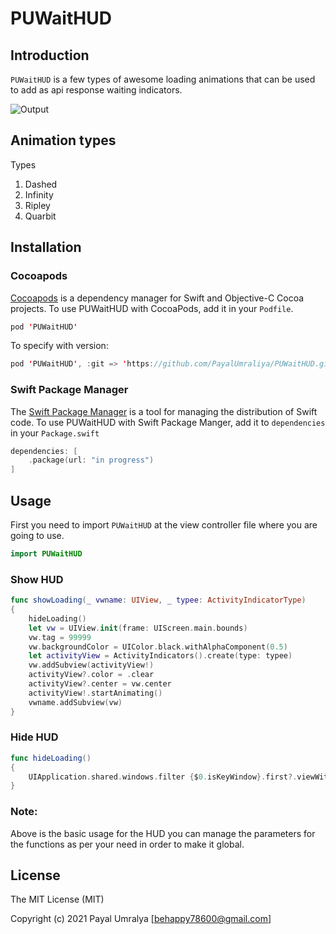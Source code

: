 # PUWaitHUD

## Introduction

`PUWaitHUD` is a few types of awesome loading animations that can be used to add as api response waiting indicators.

![Output](https://github.com/PayalUmraliya/PUWaitHUD/blob/main/output.gif)

## Animation types

Types                   

1. Dashed 
2. Infinity
3. Ripley
4. Quarbit

## Installation

### Cocoapods

[Cocoapods](https://cocoapods.org/#install) is a dependency manager for Swift and Objective-C Cocoa projects. To use PUWaitHUD with CocoaPods, add it in your `Podfile`.

```swift
pod 'PUWaitHUD'
```

To specify with version:

```swift
pod 'PUWaitHUD', :git => 'https://github.com/PayalUmraliya/PUWaitHUD.git', :branch => '1.0.4'
```

### Swift Package Manager

The [Swift Package Manager](https://swift.org/package-manager/) is a tool for managing the distribution of Swift code. To use PUWaitHUD with Swift Package Manger, add it to `dependencies` in your `Package.swift`

```swift
dependencies: [
    .package(url: "in progress")
]
```

## Usage

First you need to import `PUWaitHUD` at the view controller file where you are going to use.

```swift
import PUWaitHUD
```

### Show HUD

```swift
func showLoading(_ vwname: UIView, _ typee: ActivityIndicatorType)
{
    hideLoading()
    let vw = UIView.init(frame: UIScreen.main.bounds)
    vw.tag = 99999
    vw.backgroundColor = UIColor.black.withAlphaComponent(0.5)
    let activityView = ActivityIndicators().create(type: typee)
    vw.addSubview(activityView!)
    activityView?.color = .clear
    activityView?.center = vw.center
    activityView!.startAnimating()
    vwname.addSubview(vw)
}
```

### Hide HUD

```swift
func hideLoading()
{
    UIApplication.shared.windows.filter {$0.isKeyWindow}.first?.viewWithTag(99999)?.removeFromSuperview()
}
```

### Note: 

Above is the basic usage for the HUD you can manage the parameters for the functions as per your need in order to make it global.

###

## License

The MIT License (MIT)

Copyright (c) 2021 Payal Umralya [behappy78600@gmail.com]
